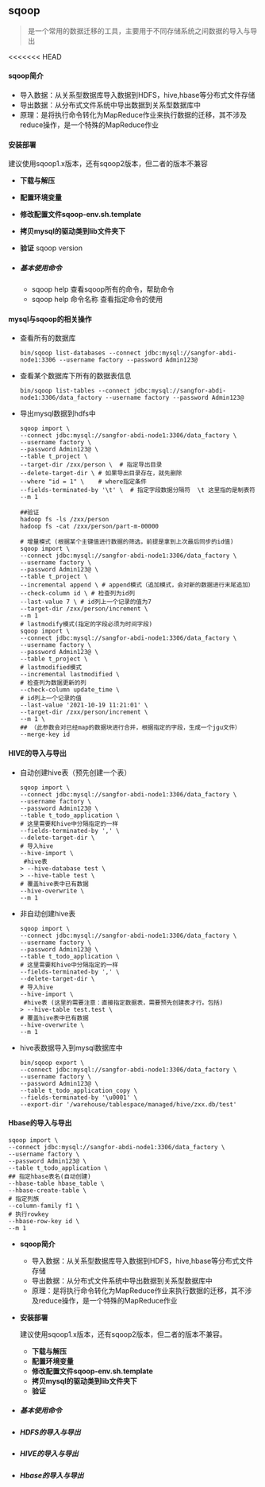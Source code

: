 ## sqoop

> 是一个常用的数据迁移的工具，主要用于不同存储系统之间数据的导入与导出

<<<<<<< HEAD
#### **sqoop简介**

- 导入数据：从关系型数据库导入数据到HDFS，hive,hbase等分布式文件存储
- 导出数据：从分布式文件系统中导出数据到关系型数据库中
- 原理：是将执行命令转化为MapReduce作业来执行数据的迁移，其不涉及reduce操作，是一个特殊的MapReduce作业

#### **安装部署**

建议使用sqoop1.x版本，还有sqoop2版本，但二者的版本不兼容

- **下载与解压**

- **配置环境变量**

- **修改配置文件sqoop-env.sh.template**

- **拷贝mysql的驱动类到lib文件夹下**

- **验证**       sqoop version

- ##### 基本使用命令

  - sqoop help  查看sqoop所有的命令，帮助命令
  - sqoop help 命令名称   查看指定命令的使用

#### **mysql与sqoop的相关操作**

- 查看所有的数据库

  ```shell
  bin/sqoop list-databases --connect jdbc:mysql://sangfor-abdi-node1:3306 --username factory --password Admin123@
  ```

- 查看某个数据库下所有的数据表信息

  ```shell
  bin/sqoop list-tables --connect jdbc:mysql://sangfor-abdi-node1:3306/data_factory --username factory --password Admin123@
  ```

- 导出mysql数据到hdfs中

  ```shell
  sqoop import \
  --connect jdbc:mysql://sangfor-abdi-node1:3306/data_factory \   
  --username factory \
  --password Admin123@ \
  --table t_project \
  --target-dir /zxx/person \  # 指定导出目录
  --delete-target-dir \ # 如果导出目录存在，就先删除
  --where "id = 1" \    # where指定条件
  --fields-terminated-by '\t' \  # 指定字段数据分隔符  \t 这里指的是制表符
  --m 1
  
  ##验证
  hadoop fs -ls /zxx/person
  hadoop fs -cat /zxx/person/part-m-00000
  
  # 增量模式 (根据某个主键值进行数据的筛选，前提是拿到上次最后同步的id值)
  sqoop import \
  --connect jdbc:mysql://sangfor-abdi-node1:3306/data_factory \
  --username factory \
  --password Admin123@ \
  --table t_project \
  --incremental append \ # append模式（追加模式，会对新的数据进行末尾追加）
  --check-column id \ # 检查列为id列
  --last-value 7 \ # id列上一个记录的值为7
  --target-dir /zxx/person/increment \
  --m 1
  # lastmodify模式(指定的字段必须为时间字段)
  sqoop import \
  --connect jdbc:mysql://sangfor-abdi-node1:3306/data_factory \
  --username factory \
  --password Admin123@ \
  --table t_project \
  # lastmodified模式
  --incremental lastmodified \ 
  # 检查列为数据更新的列
  --check-column update_time \ 
  # id列上一个记录的值
  --last-value '2021-10-19 11:21:01' \
  --target-dir /zxx/person/increment \ 
  --m 1 \
  ## （此参数会对已经map的数据块进行合并，根据指定的字段，生成一个jgu文件）
  --merge-key id 
  ```

#### HIVE的导入与导出

- 自动创建hive表（预先创建一个表）

  ```shell
  sqoop import \
  --connect jdbc:mysql://sangfor-abdi-node1:3306/data_factory \
  --username factory \
  --password Admin123@ \
  --table t_todo_application \
  # 这里需要和hive中分隔指定的一样
  --fields-terminated-by ',' \ 
  --delete-target-dir \
  # 导入hive
  --hive-import \  
   #hive表
  > --hive-database test \
  > --hive-table test \
  # 覆盖hive表中已有数据
  --hive-overwrite \ 
  --m 1
  ```

- 非自动创建hive表

  ```shell
  sqoop import \
  --connect jdbc:mysql://sangfor-abdi-node1:3306/data_factory \
  --username factory \
  --password Admin123@ \
  --table t_todo_application \
  # 这里需要和hive中分隔指定的一样
  --fields-terminated-by ',' \ 
  --delete-target-dir \
  # 导入hive
  --hive-import \  
   #hive表 (这里的需要注意：直接指定数据表，需要预先创建表才行。包括)
  > --hive-table test.test \
  # 覆盖hive表中已有数据
  --hive-overwrite \ 
  --m 1
  ```

- hive表数据导入到mysql数据库中

  ```shell
  bin/sqoop export \
  --connect jdbc:mysql://sangfor-abdi-node1:3306/data_factory \
  --username factory \
  --password Admin123@ \
  --table t_todo_application_copy \
  --fields-terminated-by '\u0001' \
  --export-dir '/warehouse/tablespace/managed/hive/zxx.db/test'
  ```

#### Hbase的导入与导出

```shell
sqoop import \
--connect jdbc:mysql://sangfor-abdi-node1:3306/data_factory \
--username factory \
--password Admin123@ \
--table t_todo_application \
## 指定hbase表名(自动创建)
--hbase-table hbase_table \ 
--hbase-create-table \ 
# 指定列族
--column-family f1 \ 
# 执行rowkey
--hbase-row-key id \ 
--m 1
```

- **sqoop简介**
  - 导入数据：从关系型数据库导入数据到HDFS，hive,hbase等分布式文件存储
  - 导出数据：从分布式文件系统中导出数据到关系型数据库中
  - 原理：是将执行命令转化为MapReduce作业来执行数据的迁移，其不涉及reduce操作，是一个特殊的MapReduce作业

- **安装部署**

  建议使用sqoop1.x版本，还有sqoop2版本，但二者的版本不兼容。

  - **下载与解压**
  - **配置环境变量**
  - **修改配置文件sqoop-env.sh.template**
  - **拷贝mysql的驱动类到lib文件夹下**
  - **验证**

- ##### 基本使用命令

- ##### HDFS的导入与导出

- ##### HIVE的导入与导出

- ##### Hbase的导入与导出

